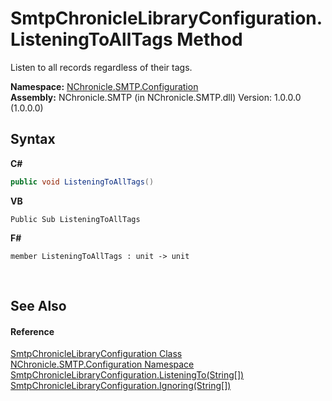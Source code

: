 # SmtpChronicleLibraryConfiguration.ListeningToAllTags Method 
 

Listen to all records regardless of their tags.

**Namespace:**&nbsp;<a href="N_NChronicle_SMTP_Configuration.md">NChronicle.SMTP.Configuration</a><br />**Assembly:**&nbsp;NChronicle.SMTP (in NChronicle.SMTP.dll) Version: 1.0.0.0 (1.0.0.0)

## Syntax

**C#**<br />
``` C#
public void ListeningToAllTags()
```

**VB**<br />
``` VB
Public Sub ListeningToAllTags
```

**F#**<br />
``` F#
member ListeningToAllTags : unit -> unit 

```

<br />

## See Also


#### Reference
<a href="T_NChronicle_SMTP_Configuration_SmtpChronicleLibraryConfiguration.md">SmtpChronicleLibraryConfiguration Class</a><br /><a href="N_NChronicle_SMTP_Configuration.md">NChronicle.SMTP.Configuration Namespace</a><br /><a href="M_NChronicle_SMTP_Configuration_SmtpChronicleLibraryConfiguration_ListeningTo_1.md">SmtpChronicleLibraryConfiguration.ListeningTo(String[])</a><br /><a href="M_NChronicle_SMTP_Configuration_SmtpChronicleLibraryConfiguration_Ignoring_1.md">SmtpChronicleLibraryConfiguration.Ignoring(String[])</a><br />
